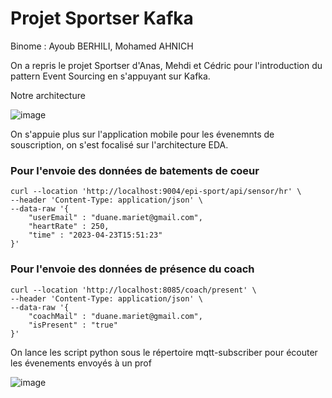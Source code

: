 # Projet Sportser Kafka 

Binome : Ayoub BERHILI, Mohamed AHNICH

On a repris le projet Sportser d'Anas, Mehdi et Cédric pour l'introduction du pattern Event Sourcing en s'appuyant sur 
Kafka. 

Notre architecture

![image](https://user-images.githubusercontent.com/114408910/235380170-47321922-38a5-4499-88be-b46252c7f82b.png)

On s'appuie plus sur l'application mobile pour les évenemnts de souscription, on s'est focalisé sur l'architecture EDA.

### Pour l'envoie des données de batements de coeur

```
curl --location 'http://localhost:9004/epi-sport/api/sensor/hr' \
--header 'Content-Type: application/json' \
--data-raw '{
    "userEmail" : "duane.mariet@gmail.com",
    "heartRate" : 250,
    "time" : "2023-04-23T15:51:23"
}'

```

### Pour l'envoie des données de présence du coach

```
curl --location 'http://localhost:8085/coach/present' \
--header 'Content-Type: application/json' \
--data-raw '{
    "coachMail" : "duane.mariet@gmail.com",
    "isPresent" : "true"
}'

```

On lance les script python sous le répertoire mqtt-subscriber pour écouter les évenements envoyés à un prof

![image](https://user-images.githubusercontent.com/114408910/235380325-91be8d75-87f6-4245-bd85-5456d3ded3ec.png)
